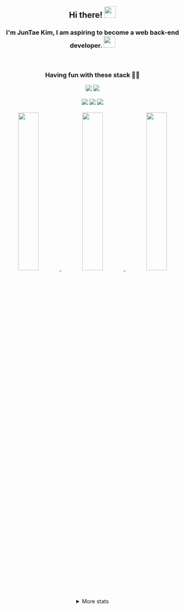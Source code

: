 <div align="center">
  <h2>Hi there! <img src="https://user-images.githubusercontent.com/42378118/110234147-e3259600-7f4e-11eb-95be-0c4047144dea.gif" width="30"></h2>
  <h3>I'm JunTae Kim, I am aspiring to become a web back-end developer.
    <img src="https://emojis.slackmojis.com/emojis/images/1588315024/8823/hyperkitty.gif?1588315024" width="30" />
  </h3>
  
  <br>

  <h3>Having fun with these stack 🧑‍💻</h3>
  <div>
    <img src="https://img.shields.io/badge/java%20-%23F05033.svg?&style=for-the-badge&logo=java&logoColor=white"/>
    <img src="https://img.shields.io/badge/spring%20-%236DB33F.svg?&style=for-the-badge&logo=spring&logoColor=white"/>
  </div>
  
  <br>
  
  <div>
    <img src="https://img.shields.io/badge/git%20-%23F05033.svg?&style=for-the-badge&logo=git&logoColor=white"/>
    <img src="https://img.shields.io/badge/github%20-%23181717.svg?&style=for-the-badge&logo=github&logoColor=white"/>
    <img src="https://img.shields.io/badge/jira%20-%230052CC.svg?&style=for-the-badge&logo=jirasoftware&logoColor=white"/>
  </div>

  <br>

<!-- Git -->
  <div>
    <a href="https://github.com/JunTaeINC">
    <img src="https://github-profile-summary-cards.vercel.app/api/cards/stats?username=JunTaeINC&theme=dracula" width="32.5%">
    <img src="https://github-profile-summary-cards.vercel.app/api/cards/repos-per-language?username=JunTaeINC&theme=dracula" width="32.5%">
    <img src="https://github-profile-summary-cards.vercel.app/api/cards/most-commit-language?username=JunTaeINC&theme=dracula" width="32.5%">
    </a>
  </div>
  
  <details>
  <summary>More stats</summary>
  <img src="https://github-profile-summary-cards.vercel.app/api/cards/profile-details?username=JunTaeINC&theme=dracula">
  </details>
</div>
